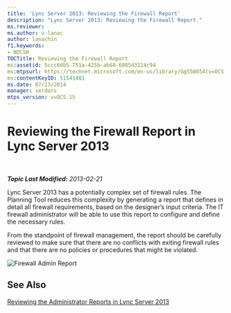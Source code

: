 ```yaml
---
title: 'Lync Server 2013: Reviewing the Firewall Report'
description: "Lync Server 2013: Reviewing the Firewall Report."
ms.reviewer: 
ms.author: v-lanac
author: lanachin
f1.keywords:
- NOCSH
TOCTitle: Reviewing the Firewall Report
ms:assetid: 5ccc60b5-751a-425b-ab60-6885d3114c94
ms:mtpsurl: https://technet.microsoft.com/en-us/library/Gg558654(v=OCS.15)
ms:contentKeyID: 51541481
ms.date: 07/23/2014
manager: serdars
mtps_version: v=OCS.15
---
```


# Reviewing the Firewall Report in Lync Server 2013

<div data-xmlns="http://www.w3.org/1999/xhtml">

<div class="topic" data-xmlns="http://www.w3.org/1999/xhtml" data-msxsl="urn:schemas-microsoft-com:xslt" data-cs="https://msdn.microsoft.com/">

<div data-asp="https://msdn2.microsoft.com/asp">



</div>

<div id="mainSection">

<div id="mainBody">

<span> </span>

_**Topic Last Modified:** 2013-02-21_

Lync Server 2013 has a potentially complex set of firewall rules. The Planning Tool reduces this complexity by generating a report that defines in detail all firewall requirements, based on the designer’s input criteria. The IT firewall administrator will be able to use this report to configure and define the necessary rules.

From the standpoint of firewall management, the report should be carefully reviewed to make sure that there are no conflicts with exiting firewall rules and that there are no policies or procedures that might be violated.

![Firewall Admin Report](images/Gg558654.575c1081-5849-45a2-b73c-ab96f55518c3(OCS.15).jpg "Firewall Admin Report")

<div>

## See Also


[Reviewing the Administrator Reports in Lync Server 2013](lync-server-2013-reviewing-the-administrator-reports.md)  
  

</div>

</div>

<span> </span>

</div>

</div>

</div>

